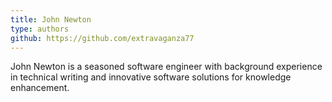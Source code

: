 ```yaml
---
title: John Newton
type: authors
github: https://github.com/extravaganza77
---
```

John Newton is a seasoned software engineer with background experience in technical writing and innovative software solutions for knowledge enhancement.

